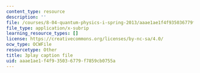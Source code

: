 ```yaml
---
content_type: resource
description: ''
file: /courses/8-04-quantum-physics-i-spring-2013/aaae1ae1f4f935036779f7859cb0755a_gK_D6RkbMy8.srt
file_type: application/x-subrip
learning_resource_types: []
license: https://creativecommons.org/licenses/by-nc-sa/4.0/
ocw_type: OCWFile
resourcetype: Other
title: 3play caption file
uid: aaae1ae1-f4f9-3503-6779-f7859cb0755a
---
```

